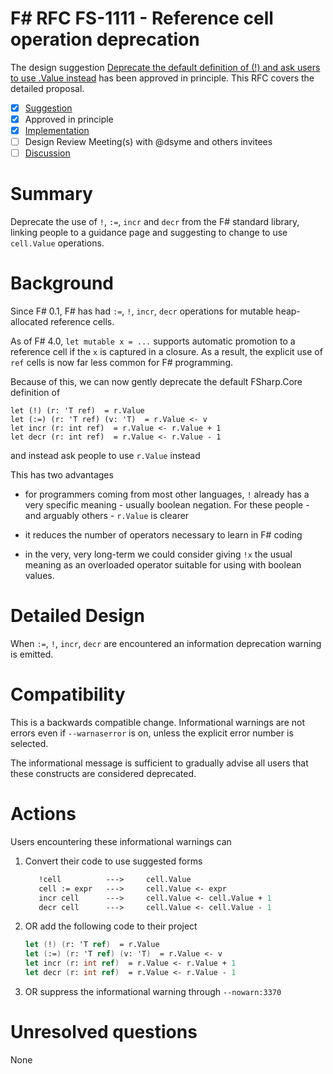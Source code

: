 # F# RFC FS-1111 - Reference cell operation deprecation

The design suggestion [Deprecate the default definition of (!) and ask users to use .Value instead](https://github.com/fsharp/fslang-suggestions/issues/569) has been approved in principle.
This RFC covers the detailed proposal.

- [x] [Suggestion](https://github.com/fsharp/fslang-suggestions/issues/569)
- [x] Approved in principle
- [x] [Implementation](https://github.com/dotnet/fsharp/pull/11900)
- [ ] Design Review Meeting(s) with @dsyme and others invitees
- [ ] [Discussion](https://github.com/fsharp/fslang-design/discussions/614)

# Summary

Deprecate the use of `!`, `:=`, `incr` and `decr` from the F# standard library, linking people to a guidance page
and suggesting to change to use `cell.Value` operations.

# Background

Since F# 0.1, F# has had `:=`, `!`, `incr`, `decr` operations for mutable heap-allocated reference cells.

As of F# 4.0, ``let mutable x = ...`` supports automatic promotion to a reference cell if the ``x`` is captured in a closure. As a result,
the explicit use of ``ref``  cells is now far less common for F# programming.

Because of this, we can now gently deprecate the default FSharp.Core definition of 

    let (!) (r: 'T ref)  = r.Value
    let (:=) (r: 'T ref) (v: 'T)  = r.Value <- v
    let incr (r: int ref)  = r.Value <- r.Value + 1
    let decr (r: int ref)  = r.Value <- r.Value - 1

and instead ask people to use ``r.Value`` instead

This has two advantages

* for programmers coming from most other languages, ``!`` already has a very specific meaning - usually boolean negation.  For these
  people - and arguably others - ``r.Value`` is clearer
  
* it reduces the number of operators necessary to learn in F# coding

* in the very, very long-term we could consider giving ``!x`` the usual meaning as an overloaded operator suitable for using with boolean values.

# Detailed Design

When `:=`, `!`, `incr`, `decr` are encountered an information deprecation warning is emitted.

# Compatibility

This is a backwards compatible change. Informational warnings are not errors even if `--warnaserror` is on, unless the explicit error number
is selected.

The informational message is sufficient to gradually advise all users that these constructs are considered deprecated.

# Actions

Users encountering these informational warnings can

1. Convert their code to use suggested forms

   ```fsharp
      !cell          --->     cell.Value
      cell := expr   --->     cell.Value <- expr
      incr cell      --->     cell.Value <- cell.Value + 1
      decr cell      --->     cell.Value <- cell.Value - 1

2. OR add the following code to their project

   ```fsharp
   let (!) (r: 'T ref)  = r.Value
   let (:=) (r: 'T ref) (v: 'T)  = r.Value <- v
   let incr (r: int ref)  = r.Value <- r.Value + 1
   let decr (r: int ref)  = r.Value <- r.Value - 1
   ```

3. OR suppress the informational warning through `--nowarn:3370`


# Unresolved questions

None


